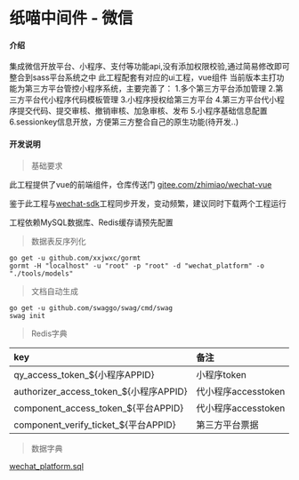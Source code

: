# 纸喵中间件 - 微信

#### 介绍

集成微信开放平台、小程序、支付等功能api,没有添加权限校验,通过简易修改即可整合到sass平台系统之中
此工程配套有对应的ui工程，vue组件
当前版本主打功能为第三方平台管控小程序系统，主要完善了：
    1.多个第三方平台添加管理
    2.第三方平台代小程序代码模板管理
    3.小程序授权给第三方平台
    4.第三方平台代小程序提交代码、提交审核、撤销审核、加急审核、发布
    5.小程序基础信息配置
    6.sessionkey信息开放，方便第三方整合自己的原生功能(待开发..)

#### 开发说明

> 基础要求

此工程提供了vue的前端组件，仓库传送门 [gitee.com/zhimiao/wechat-vue](https://gitee.com/zhimiao/wechat-vue)

鉴于此工程与[wechat-sdk](https://gitee.com/zhimiao/wechat-sdk)工程同步开发，变动频繁，建议同时下载两个工程运行

工程依赖MySQL数据库、Redis缓存请预先配置

> 数据表反序列化

```shell script
go get -u github.com/xxjwxc/gormt
gormt -H "localhost" -u "root" -p "root" -d "wechat_platform" -o "./tools/models"
```

> 文档自动生成

```shell script
go get -u github.com/swaggo/swag/cmd/swag
swag init
```

> Redis字典

| key | 备注 |
|:------|:-------|
| qy_access_token_${小程序APPID} | 小程序token |
| authorizer_access_token_${小程序APPID} | 代小程序accesstoken |
| component_access_token_${平台APPID} | 代小程序accesstoken |
| component_verify_ticket_${平台APPID} | 第三方平台票据 |

> 数据字典

[wechat_platform.sql](./wechat_platform.sql)